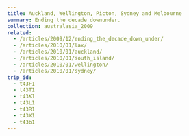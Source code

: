 ```yaml
---
title: Auckland, Wellington, Picton, Sydney and Melbourne
summary: Ending the decade downunder.
collection: australasia_2009
related:
  - /articles/2009/12/ending_the_decade_down_under/
  - /articles/2010/01/lax/
  - /articles/2010/01/auckland/
  - /articles/2010/01/south_island/
  - /articles/2010/01/wellington/
  - /articles/2010/01/sydney/
trip_id:
  - t43F1
  - t43T1
  - t43K1
  - t43L1
  - t43R1
  - t43X1
  - t43b1
---
```

